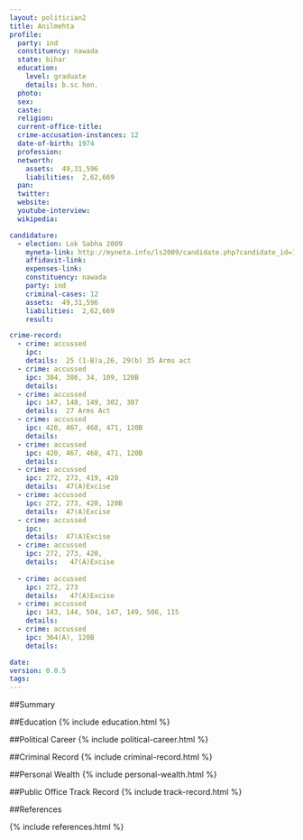 ```yaml
---
layout: politician2
title: Anilmehta
profile: 
  party: ind
  constituency: nawada
  state: bihar
  education: 
    level: graduate
    details: b.sc hon.
  photo: 
  sex: 
  caste: 
  religion: 
  current-office-title: 
  crime-accusation-instances: 12
  date-of-birth: 1974
  profession: 
  networth: 
    assets:  49,31,596
    liabilities:  2,62,669
  pan: 
  twitter: 
  website: 
  youtube-interview: 
  wikipedia: 

candidature: 
  - election: Lok Sabha 2009
    myneta-link: http://myneta.info/ls2009/candidate.php?candidate_id=1318
    affidavit-link: 
    expenses-link: 
    constituency: nawada 
    party: ind
    criminal-cases: 12
    assets:  49,31,596
    liabilities:  2,62,669
    result:  

crime-record: 
  - crime: accussed
    ipc: 
    details:  25 (1-B)a,26, 29(b) 35 Arms act  
  - crime: accussed
    ipc: 384, 386, 34, 109, 120B
    details:    
  - crime: accussed
    ipc: 147, 148, 149, 302, 307
    details:  27 Arms Act  
  - crime: accussed
    ipc: 420, 467, 468, 471, 120B
    details:    
  - crime: accussed
    ipc: 420, 467, 468, 471, 120B
    details:    
  - crime: accussed
    ipc: 272, 273, 419, 420
    details:  47(A)Excise  
  - crime: accussed
    ipc: 272, 273, 420, 120B
    details:  47(A)Excise  
  - crime: accussed
    ipc: 
    details:  47(A)Excise  
  - crime: accussed
    ipc: 272, 273, 420,
    details:   47(A)Excise 	
	          	  
  - crime: accussed
    ipc: 272, 273
    details:   47(A)Excise  
  - crime: accussed
    ipc: 143, 144, 504, 147, 149, 506, 115
    details:    
  - crime: accussed
    ipc: 364(A), 120B
    details:    

date: 
version: 0.0.5
tags: 
---
```

##Summary


##Education
{% include education.html %}


##Political Career
{% include political-career.html %}


##Criminal Record
{% include criminal-record.html %}


##Personal Wealth
{% include personal-wealth.html %}


##Public Office Track Record
{% include track-record.html %}


##References


{% include references.html %}